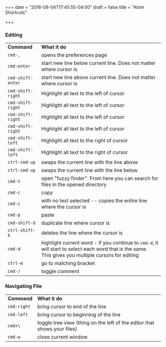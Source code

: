 +++
date = "2016-08-04T17:45:55-04:00"
draft = false
title = "Atom Shortcuts"

+++

### Editing
|  |  |
| ------- | ---------- |
| **Command** | **What it do** |
| `cmd-,` | opens the preferences page |
| `cmd-enter`| start new line below current line. Does not matter where cursor is |
| `cmd-shift-enter` | start new line above current line. Does not matter where cursor is |
| `cmd-shift-right` | Highlight all text to the left of cursor |
| `cmd-shift-right` | Highlight all text to the left of cursor |
| `cmd-shift-right` | Highlight all text to the left of cursor |
| `cmd-shift-right` | Highlight all text to the left of cursor |
| `cmd-shift-left` | Highlight all text to the right of cursor |
| `cmd-shift-left` | Highlight all text to the right of cursor |
| `ctrl-cmd-up` | swaps the current line with the line above |
| `ctrl-cmd-up` | swaps the current line with the line below |
| `cmd-t` | open "fuzzy finder". From here you can search for files in the opened directory |
| `cmd-c` | copy |
| `cmd-c` | with no text selected -- copies the entire line where the cursor is
| `cmd-p` | paste |
| `cmd-shift-d` | duplicate line where cursor is |
| `ctrl-shift-k` | deletes the line where the cursor is |
| `cmd-d` | highlight current word - if you continue to `cmd-d`, it will start to select each word that is the same. This gives you multiple cursors for editing |
| `ctrl-m` | go to matching bracket |
| `cmd-/` | toggle comment |


### Navigating File
| | |
| ------- | ---------- |
| **Command** | **What it do** |
| `cmd-right` | bring cursor to end of the line |
| `cmd-left` | bring cursor to beginning of the line |
| `cmd+\` | toggle tree view (thing on the left of the editor that shows your files) |
| `cmd-w` | close current window |
